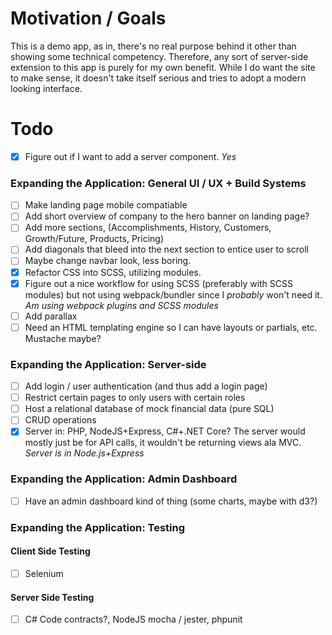 # Motivation / Goals

This is a demo app, as in, there's no real purpose behind it other than showing some
technical competency. Therefore, any sort of server-side extension to this app is purely
for my own benefit. While I do want the site to make sense, it doesn't take itself serious and
tries to adopt a modern looking interface.

# Todo


- [X] Figure out if I want to add a server component. *Yes*

### **Expanding the Application:** General UI / UX + Build Systems

- [ ] Make landing page mobile compatiable
- [ ] Add short overview of company to the hero banner on landing page?
- [ ] Add more sections, (Accomplishments, History, Customers, Growth/Future, Products, Pricing)
- [ ] Add diagonals that bleed into the next section to entice user to scroll
- [ ] Maybe change navbar look, less boring.
- [X] Refactor CSS into SCSS, utilizing modules.
- [X] Figure out a nice workflow for using SCSS (preferably with SCSS modules) but not using webpack/bundler since I *probably* won't need it. *Am using webpack plugins and SCSS modules*
- [ ] Add parallax
- [ ] Need an HTML templating engine so I can have layouts or partials, etc. Mustache maybe?

### **Expanding the Application:** Server-side

- [ ] Add login / user authentication (and thus add a login page)
- [ ] Restrict certain pages to only users with certain roles
- [ ] Host a relational database of mock financial data (pure SQL)
- [ ] CRUD operations
- [X] Server in: PHP, NodeJS+Express, C#+.NET Core? The server would mostly just be for API calls, it wouldn't be returning views ala MVC. *Server is in Node.js+Express*

### **Expanding the Application:** Admin Dashboard

- [ ] Have an admin dashboard kind of thing (some charts, maybe with d3?)

### **Expanding the Application:** Testing

#### Client Side Testing

- [ ] Selenium

#### Server Side Testing

- [ ] C# Code contracts?, NodeJS mocha / jester, phpunit